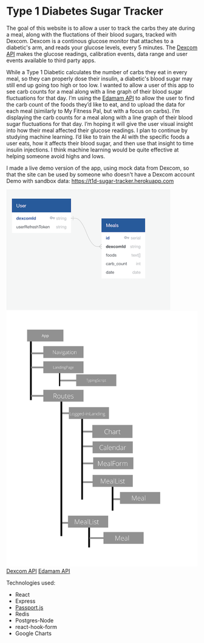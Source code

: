 # Type 1 Diabetes Sugar Tracker

The goal of this website is to allow a user to track the carbs they ate during a meal, along with the fluctations of their blood sugars, tracked with
Dexcom. Dexcom is a continous glucose monitor that attaches to a diabetic's arm, and reads your glucose levels, every 5 minutes. The [Dexcom API](https://developer.dexcom.com) makes the glucose readings, calibration events, data range and user events available to third party apps.

While a Type 1 Diabetic calculates the number of carbs they eat in every meal, so they can properly dose their insulin, a diabetic's blood sugar may still end up going too high or too low. I wanted to allow a user of this app to see carb counts for a meal along with a line graph of their blood sugar fluctuations for that day. I’m using the [Edamam API](https://developer.edamam.com/) to allow the user to find the carb count of the foods they’d like to eat, and to upload the data for each meal (similarly to My Fitness Pal, but with a focus on carbs). I’m displaying the carb counts for a meal along with a line graph of their blood sugar fluctuations for that day. I’m hoping it will give the user visual insight into how their meal affected their glucose readings. I plan to continue by studying machine learning. I’d like to train the AI with the specific foods a user eats, how it affects their blood sugar, and then use that insight to time insulin injections. I think machine learning would be quite effective at helping someone avoid highs and lows.

I made a live demo version of the app, using mock data from Dexcom, so that the site can be used by someone who doesn't have a Dexcom account
Demo with sandbox data: https://t1d-sugar-tracker.herokuapp.com

![Image of schema](https://github.com/eaquin1/dexcom-project/blob/master/public/img/schema.png)
![Image of components](https://github.com/eaquin1/dexcom-project/blob/master/public/img/App.jpg)
[Dexcom API](https://developer.dexcom.com/)
[Edamam API](https://developer.edamam.com/)

Technologies used:

-   React
-   Express
-   [Passport.js](http://www.passportjs.org)
-   Redis
-   Postgres-Node
-   react-hook-form
-   Google Charts
